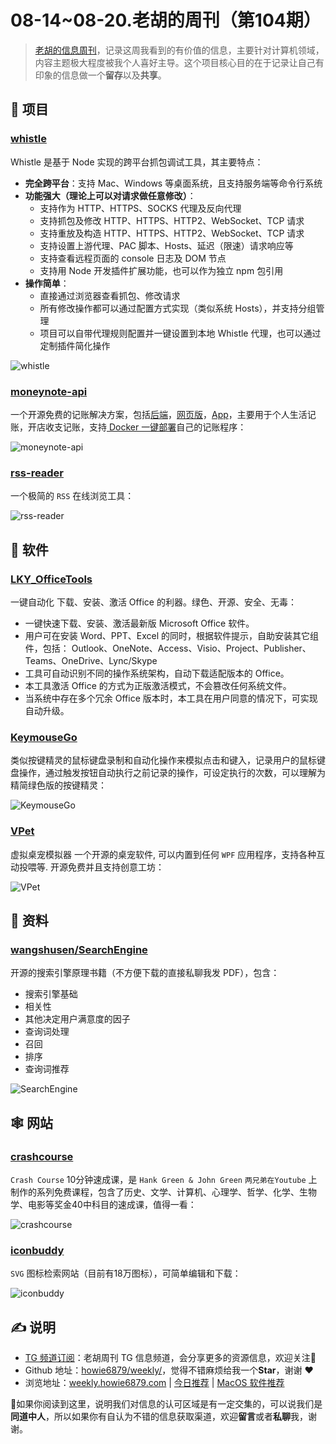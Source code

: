 # 08-14~08-20.老胡的周刊（第104期）

> [老胡的信息周刊](https://weekly.howie6879.com/)，记录这周我看到的有价值的信息，主要针对计算机领域，内容主题极大程度被我个人喜好主导。这个项目核心目的在于记录让自己有印象的信息做一个**留存**以及**共享**。

## 🎯 项目

### [whistle](https://github.com/avwo/whistle)

Whistle 是基于 Node 实现的跨平台抓包调试工具，其主要特点：

- **完全跨平台**：支持 Mac、Windows 等桌面系统，且支持服务端等命令行系统
- **功能强大（理论上可以对请求做任意修改）**：
    - 支持作为 HTTP、HTTPS、SOCKS 代理及反向代理
    - 支持抓包及修改 HTTP、HTTPS、HTTP2、WebSocket、TCP 请求
    - 支持重放及构造 HTTP、HTTPS、HTTP2、WebSocket、TCP 请求
    - 支持设置上游代理、PAC 脚本、Hosts、延迟（限速）请求响应等
    - 支持查看远程页面的 console 日志及 DOM 节点
    - 支持用 Node 开发插件扩展功能，也可以作为独立 npm 包引用
- **操作简单**：
    - 直接通过浏览器查看抓包、修改请求
    - 所有修改操作都可以通过配置方式实现（类似系统 Hosts），并支持分组管理
    - 项目可以自带代理规则配置并一键设置到本地 Whistle 代理，也可以通过定制插件简化操作

![whistle](https://images-1252557999.file.myqcloud.com/uPic/whistle.png)

### [moneynote-api](https://github.com/getmoneynote/moneynote-api)

一个开源免费的记账解决方案，包括[后端](https://github.com/getmoneynote/moneynote-api)，[网页版](https://github.com/getmoneynote/moneywhere-user-fe)，[App](https://github.com/getmoneynote/moneywhere_user_flutter)，主要用于个人生活记账，开店收支记账，支持[ Docker 一键部署](https://github.com/getmoneynote/docker-compose-moneywhere)自己的记账程序：

![moneynote-api](https://images-1252557999.file.myqcloud.com/uPic/moneynote-api.png)

### [rss-reader](https://github.com/srcrs/rss-reader)

一个极简的 `RSS` 在线浏览工具：

![rss-reader](https://images-1252557999.file.myqcloud.com/uPic/rss-reader.png)

## 🤖 软件

### [LKY_OfficeTools](https://github.com/OdysseusYuan/LKY_OfficeTools)

一键自动化 下载、安装、激活 Office 的利器。绿色、开源、安全、无毒：

- 一键快速下载、安装、激活最新版 Microsoft Office 软件。
- 用户可在安装 Word、PPT、Excel 的同时，根据软件提示，自助安装其它组件，包括： Outlook、OneNote、Access、Visio、Project、Publisher、Teams、OneDrive、Lync/Skype
- 工具可自动识别不同的操作系统架构，自动下载适配版本的 Office。
- 本工具激活 Office 的方式为正版激活模式，不会篡改任何系统文件。
- 当系统中存在多个冗余 Office 版本时，本工具在用户同意的情况下，可实现自动升级。

### [KeymouseGo](https://github.com/taojy123/KeymouseGo)

类似按键精灵的鼠标键盘录制和自动化操作来模拟点击和键入，记录用户的鼠标键盘操作，通过触发按钮自动执行之前记录的操作，可设定执行的次数，可以理解为精简绿色版的按键精灵：

![KeymouseGo](https://images-1252557999.file.myqcloud.com/uPic/KeymouseGo.png)

### [VPet](https://github.com/LorisYounger/VPet)

虚拟桌宠模拟器 一个开源的桌宠软件, 可以内置到任何 `WPF` 应用程序，支持各种互动投喂等. 开源免费并且支持创意工坊：

![VPet](https://images-1252557999.file.myqcloud.com/uPic/VPet.jpg)

## 👀 资料

### [wangshusen/SearchEngine](https://github.com/wangshusen/SearchEngine)

开源的搜索引擎原理书籍（不方便下载的直接私聊我发 PDF），包含：

- 搜索引擎基础
- 相关性
- 其他决定用户满意度的因子
- 查询词处理
- 召回
- 排序
- 查询词推荐

![SearchEngine](https://images-1252557999.file.myqcloud.com/uPic/SearchEngine.jpg)

## 🕸 网站

### [crashcourse](https://crashcourse.club/category)

`Crash Course` 10分钟速成课，是 `Hank Green & John Green` `两兄弟在Youtube` 上制作的系列免费课程，包含了历史、文学、计算机、心理学、哲学、化学、生物学、电影等奖金40中科目的速成课，值得一看：

![crashcourse](https://images-1252557999.file.myqcloud.com/uPic/crashcourse.jpg)

### [iconbuddy](https://iconbuddy.app/svg-icons)

`SVG` 图标检索网站（目前有18万图标），可简单编辑和下载：

![iconbuddy](https://images-1252557999.file.myqcloud.com/uPic/iconbuddy.jpg)

## ✍️ 说明

- [TG 频道订阅](https://t.me/howie_weekly)：老胡周刊 TG 信息频道，会分享更多的资源信息，欢迎关注👏
- Github 地址：[howie6879/weekly/](https://github.com/howie6879/weekly/)，觉得不错麻烦给我一个**Star**，谢谢 ❤️
- 浏览地址：[weekly.howie6879.com](https://weekly.howie6879.com) | [今日推荐](https://weekly.howie6879.com/recommend/index.html) | [MacOS 软件推荐](https://weekly.howie6879.com/soft/mac.html)

🙌如果你阅读到这里，说明我们对信息的认可区域是有一定交集的，可以说我们是**同道中人**，所以如果你有自认为不错的信息获取渠道，欢迎**留言**或者**私聊**我，谢谢。
